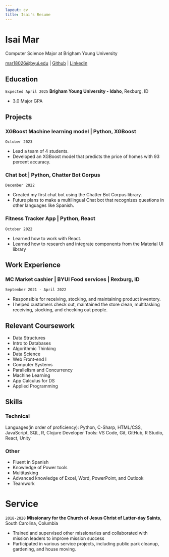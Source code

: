 ```yaml
---
layout: cv
title: Isai's Resume
---
```

# Isai Mar
Computer Science Major at Brigham Young University

<div id="webaddress">
<a href="mar18026@byui.edu">mar18026@byui.edu</a>
| <a href="https://github.com/IsaiMar">Github</a>
| <a href="https://www.linkedin.com/in/isai-mar-gar/">Linkedin</a>
</div>

<!-- https://www.monique.tech/the-art-of-markdown -->


## Education

`Expected April 2025`
__Brigham Young University - Idaho__, Rexburg, ID

- 3.0 Major GPA

## Projects

### XGBoost Machine learning model | Python, XGBoost
`October 2023`
-   Lead a team of 4 students.
-   Developed an XGBoost model that predicts the price of homes with 93 percent accuracy.

### Chat bot | Python, Chatter Bot Corpus
`December 2022`
-   Created my first chat bot using the Chatter Bot Corpus library.
-   Future plans to make a multilingual Chat bot that recognizes questions in other languages like Spanish.

### Fitness Tracker App | Python, React
`October 2022`
-   Learned how to work with React.
-   Learned how to research and integrate components from the Material UI library

## Work Experience

###	MC Market cashier | BYUI Food services | Rexburg, ID 
`September 2021 - April 2022`
-	Responsible for receiving, stocking, and maintaining product inventory.
-	I helped customers check out, maintained the store clean, multitasking receiving, stocking, and checking out people.

## Relevant Coursework
-   Data Structures
-   Intro to Databases
-   Algorithmic Thinking
-   Data Science
-   Web Front-end I
-   Computer Systems
-   Parallelism and
Concurrency
-   Machine Learning
-   App Calculus for DS
-   Applied Programming


## Skills

### Technical
Languages(in order of proficiency): Python, C-Sharp, HTML/CSS, JavaScript, SQL, R, Clojure
Developer Tools: VS Code, Git, GitHub, R Studio, React, Unity

### Other
-	Fluent in Spanish
-	Knowledge of Power tools
-	Multitasking
-	Advanced knowledge of Excel, Word, PowerPoint, and Outlook
-	Teamwork	

# Service

`2018-2020`
__Missionary for the Church of Jesus Christ of Latter-day Saints__, South Carolina, Columbia

-	Trained and supervised other missionaries and collaborated with mission leaders to improve mission success
-	Participated in various service projects, including public park cleanup, gardening, and house moving.


<!-- ### Footer

Last updated: December 2nd,2023 -->


